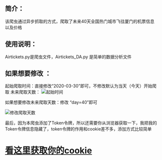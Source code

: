 ﻿## 简介：

该爬虫通过异步抓取的方式，爬取了未来40天全国热门城市飞往厦门的机票信息以及价格

## 使用说明：

Airtickets.py是爬虫文件，Airtickets_DA.py 是简单的数据分析文件

如果想要修改 ：
-
起始爬取时间：直接修改“2020-03-30”即可，不修改默认为当天（今天）开始爬取
未来爬取天数：
![起始时间](https://img-blog.csdnimg.cn/20200329220422273.png)

如果想要修改未来爬取天数：修改 “day=40”即可

![修改爬取天数](https://img-blog.csdnimg.cn/20200329220727302.png?x-oss-process=image/watermark,type_ZmFuZ3poZW5naGVpdGk,shadow_10,text_aHR0cHM6Ly9ibG9nLmNzZG4ubmV0L3dlaXhpbl80NDM1NTU5MQ==,size_16,color_FFFFFF,t_70)

最后，因为本爬虫添加了Token令牌，所以还需要你从浏览器获取一下，我把我的Token令牌信息隐藏了，token令牌的作用和cookie差不多，添加方式比较简单

[看这里获取你的cookie](https://blog.csdn.net/weixin_44355591/article/details/104963812)
=

